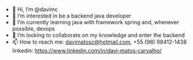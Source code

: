 - 👋 Hi, I’m @davimc
- 👀 I’m interested in be a backend java developer
- 🌱 I’m currently learning java with framework spring and, whenever possible, devops
- 💞️ I’m looking to collaborate on my knowledge and enter the backend
- 📫 How to reach me: davimatosc@hotmail.com, +55 (98) 98412-1438 linkedin: https://www.linkedin.com/in/davi-matos-carvalho/

<!---
davimc/davimc is a ✨ special ✨ repository because its `README.md` (this file) appears on your GitHub profile.
You can click the Preview link to take a look at your changes.
--->
